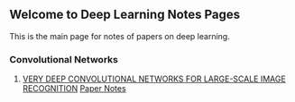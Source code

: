 ## Welcome to Deep Learning Notes Pages

This is the main page for notes of papers on deep learning.

### Convolutional Networks
1. [VERY DEEP CONVOLUTIONAL NETWORKS FOR LARGE-SCALE IMAGE RECOGNITION](https://github.com/fanOfJava/myblob/blob/master/papers/convolutional%20network/Very%20deep%20convolutional%20networks%20for%20large-scale%20image%20recognition.pdf) [Paper Notes](https://github.com/fanOfJava/myblob/blob/master/src/very_deep_convolutinal_networks.md)


